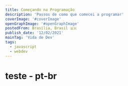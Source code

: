 ```yaml
---
title: Começando na Programação
description: 'Passos de como que comecei a programar'
coverImage: '#coverImage'
openGraphImage: '#openGraphImage'
postedFrom: Brasília, Brasil 🇧🇷
publish_date: '12/02/2021'
mainTag: 'Vida de Dev'
tags:
  - javascript
  - webdev
---
```


# teste - pt-br
